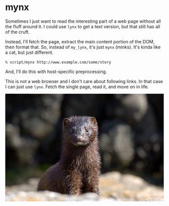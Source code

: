 # mynx

Sometimes I just want to read the interesting part of a web page
without all the fluff around it. I could use `lynx` to get a text
version, but that still has all of the cruft.

Instead, I'll fetch the page, extract the main content portion of the
DOM, then format that. So, instead of `my_lynx`, it's just `mynx`
(minks). It's kinda like a cat, but just different.

	% script/mynx http://www.example.com/some/story

And, I'll do this with host-specific preprocessing.

This is not a web browser and I don't care about following links. In
that case I can just use `lynx`. Fetch the single page, read it, and
move on in life.


![](images/minks.jpg)
